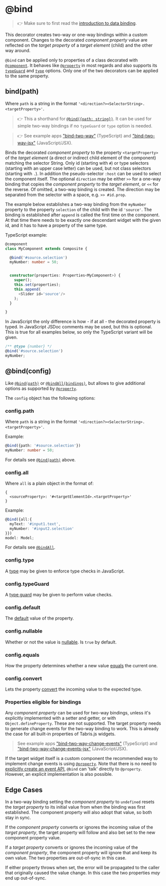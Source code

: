 ---
---
# @bind

> :point_right: Make sure to first read the [introduction to data binding](./index.md).

This decorator creates two-way or one-way bindings within a custom component. Changes to the decorated *component property* value are reflected on the *target property* of a *target element* (child) and the other way around.

`@bind` can be applied only to properties of a class decorated with [`@component`](./@component.md). It behaves like [`@property`](./@property.md) in most regards and also supports its [`typeGuard`](./@property.md#configtypeguard) and [`type`](./@property.md#configtype) options. Only one of the two decorators can be applied to the same property.

## bind(path)

Where `path` is a string in the format `'<direction?><SelectorString>.<targetProperty>'`.

> :point_right: This a shorthand for [`@bind({path: string})`](#configpath). It can be used for simple two-way bindings if no `typeGuard` or `type` option is needed.

> :point_right: See example apps ["bind-two-way"](../../examples/bind-two-way) (TypeScript) and ["bind-two-way-jsx"](../../examples/bind-two-way-jsx) (JavaScript/JSX).

Binds the decorated *component property* to the property `<targetProperty>` of the *target element* (a direct or indirect child element of the component) matching the selector String. Only id (starting with `#`) or type selectors (starting with an upper case letter) can be used, but not class selectors (starting with `.`). In addition the pseudo-selector `:host` can be used to select the component itself. The optional `direction` may be either `>>` for a one-way binding that copies the *component property* to the *target element*, or `<<` for the reverse. Of omitted, a two-way binding is created. The direction may be separated from the selector with a space, e.g. `>> #id.prop`.

The example below establishes a two-way binding from the `myNumber` property to the property `selection` of the child with the id `'source'`. The binding is established after `append` is called the first time on the component. At that time there needs to be exactly one descendant widget with the given id, and it has to have a property of the same type.

TypeScript example:

```ts
@component
class MyComponent extends Composite {

  @bind('#source.selection')
  myNumber: number = 50;


  constructor(properties: Properties<MyComponent>) {
    super();
    this.set(properties);
    this.append(
      <Slider id='source'/>
    );
  }

}
```

In JavaScript the only difference is how - if at all - the decorated property is typed. In JavaScript JSDoc comments may be used, but this is optional. This is true for all examples below, so only the TypeScript variant will be given.

```js
/** @type {number} */
@bind('#source.selection')
myNumber;
```

## @bind(config)

Like [`@bind(path)`](#bindpath) or [`@bindAll(bindings)`](./@bindAll.md), but allows to give additional options as supported by [`@property`](./@property.md).

The `config` object has the following options:

### config.path

Where `path` is a string in the format `'<direction?><SelectorString>.<targetProperty>'`.

Example:

```ts
@bind({path: '#source.selection'})
myNumber: number = 50;
```

For details see [`@bind(path)`](#bindpath) above.

### config.all

Where `all` is a plain object in the format of:

```
{
  <sourceProperty>: '#<targetElementId>.<targetProperty>'
}
```

Example:

```ts
@bind({all:{
  myText: '#input1.text',
  myNumber: '#input2.selection'
}})
model: Model;
```

For details see [`@bindAll`](./@bindAll.md).

### config.type

A [type](./@property.md#configtype) may be given to enforce type checks in JavaScript.

### config.typeGuard

A [type guard](./@property.md#configtypeguard) may be given to perform value checks.

### config.default

The [default](./@property.md#configdefault) value of the property.

### config.nullable

Whether or not the value is  [nullable](./@property.md#confignullable). Is `true` by default.

### config.equals

How the property determines whether a new value [equals](./@property.md#configequals) the current one.

### config.convert

Lets the property [convert](./@property.md#configconvert) the incoming value to the expected type.

### Properties eligible for bindings

Any *component property* can be used for two-way bindings, unless it's explicitly implemented with a setter and getter, or with `Object.defineProperty`. These are not supported. The target property needs to generate change events for the two-way binding to work. This is already the case for all built-in properties of Tabris.js widgets.

> See example apps ["bind-two-way-change-events"](../../examples/bind-two-way-change-events) (TypeScript) and ["bind-two-way-change-events-jsx"](../../examples/bind-two-way-change-events-jsx) (JavaScript/JSX).

If the target widget itself is a custom component the recommended way to implement change events is using [`@property`](./@property.md). Note that there is no need to [explicitly create an event API](./@event.md#event), `@bind` can 'talk' directly to `@property`. However, an explicit implementation is also possible.

## Edge Cases

In a two-way binding setting the *component property* to `undefined` resets the *target property* to its initial value from when the binding was first established. The component property will also adopt that value, so both stay in sync.

If the *component property* converts or ignores the incoming value of the *target property*, the target property will follow and also bet set to the new component property value.

If a *target property* converts or ignores the incoming value of the *component property*, the component property will ignore that and keep its own value. The two properties are out-of-sync in this case.

If either property throws when set, the error will be propagated to the caller that originally caused the value change. In this case the two properties *may* end up out-of-sync.
